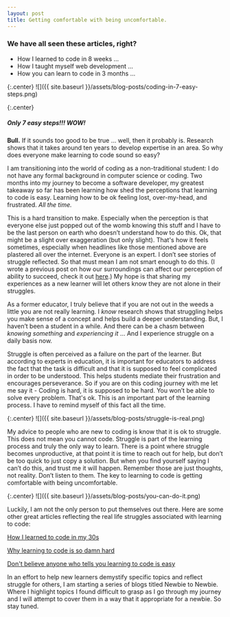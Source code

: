 ```yaml
---
layout: post
title: Getting comfortable with being uncomfortable.
---
```


### We have all seen these articles, right?

* How I learned to code in 8 weeks ...
* How I taught myself web development ...
* How you can learn to code in 3 months ...

{:.center}
![]({{ site.baseurl }}/assets/blog-posts/coding-in-7-easy-steps.png)

{:.center}
##### Only 7 easy steps!!! WOW!

**Bull.** If it sounds too good to be true …  well, then it probably is. Research shows that it takes around ten years to develop expertise in an area. So why does everyone make learning to code sound so easy?

I am transitioning into the world of coding as a non-traditional student: I do not have any formal background in computer science or coding. Two months into my journey to become a software developer, my greatest takeaway so far has been learning how shed the perceptions that learning to code is easy. Learning how to be ok feeling lost, over-my-head, and frustrated. *All the time.*

This is a hard transition to make. Especially when the perception is that everyone else just popped out of the womb knowing this stuff and I have to be the last person on earth who doesn’t understand how to do this. Ok, that might be a slight over exaggeration (but only slight). That's how it feels sometimes, especially when headlines like those mentioned above are plastered all over the internet. Everyone is an expert. I don’t see stories of struggle reflected. So that must mean I am not smart enough to do this. (I wrote a previous post on how our surroundings can affect our perception of ability to succeed, check it out [here](/http://nataliewyll.com/2017/07/31/cs-ladies.html).) My hope is that sharing my experiences as a new learner will let others know they are not alone in their struggles.

As a former educator, I truly believe that if you are not out in the weeds a little you are not really learning. I *know* research shows that struggling helps you make sense of a concept and helps build a deeper understanding. But, I haven’t been a student in a while. And there can be a chasm between *knowing something* and *experiencing it* …  And I experience struggle on a daily basis now.

Struggle is often perceived as a failure on the part of the learner. But according to experts in education, it is important for educators to address the fact that the task is difficult and that it is supposed to feel complicated in order to be understood. This helps students mediate their frustration and encourages perseverance. So if you are on this coding journey with me let me say it - Coding is hard, it is supposed to be hard. You won’t be able to solve every problem. That's ok. This is an important part of the learning process. I have to remind myself of this fact all the time.

{:.center}
![]({{ site.baseurl }}/assets/blog-posts/struggle-is-real.png)

My advice to people who are new to coding is know that it is ok to struggle. This does not mean you cannot code. Struggle is part of the learning process and truly the only way to learn. There is a point where struggle becomes unproductive, at that point it is time to reach out for help, but don’t be too quick to just copy a solution. But when you find yourself saying I can’t do this, and trust me it will happen. Remember those are just thoughts, not reality. Don’t listen to them. The key to learning to code is getting comfortable with being uncomfortable.

{:.center}
![]({{ site.baseurl }}/assets/blog-posts/you-can-do-it.png)

Luckily, I am not the only person to put themselves out there. Here are some other great articles reflecting the real life struggles associated with learning to code:

[How I learned to code in my 30s](https://medium.com/udacity/how-i-learned-to-code-in-my-30s-61ad21180208)

[Why learning to code is so damn hard](http://www.vikingcodeschool.com/posts/why-learning-to-code-is-so-damn-hard)

[Don't believe anyone who tells you learning to code is easy](https://techcrunch.com/2014/05/24/dont-believe-anyone-who-tells-you-learning-to-code-is-easy/ )


In an effort to help new learners demystify specific topics and reflect struggle for others, I am starting a series of blogs titled Newbie to Newbie. Where I highlight topics I found difficult to grasp as I go through my journey and I will attempt to cover them in a way that it appropriate for a newbie. So stay tuned.
